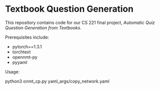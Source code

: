 # Textbook Question Generation

This repository contains code for our CS 221 final project, *Automatic Quiz Question Generation from Textbooks*.  

Prerequisites include:
- pytorch==1.3.1
- torchtext
- opennmt-py
- pyyaml

Usage:

  python3 onmt_cp.py yaml_args/copy_network.yaml
